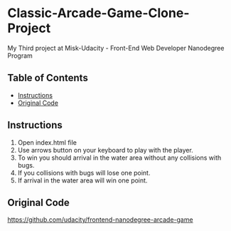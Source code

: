 # Classic-Arcade-Game-Clone-Project
My Third project at Misk-Udacity - Front-End Web Developer Nanodegree Program

## Table of Contents

- [Instructions](#instructions)
- [Original Code](#OriginalCode)

## Instructions
1. Open index.html file
2. Use arrows button on your keyboard to play with the player.
3. To win you should arrival in the water area without any collisions with bugs.
4. If you collisions with bugs will lose one point.
5. If arrival in the water area will win one point.

## Original Code
https://github.com/udacity/frontend-nanodegree-arcade-game
